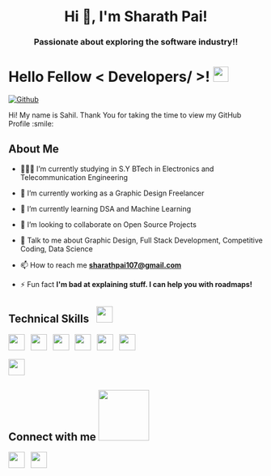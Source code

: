 
<h1 align="center">Hi 👋, I'm Sharath Pai!</h1>
<h3 align="center">Passionate about exploring the software industry!!</h3>


<h1>
    Hello Fellow < Developers/ >! <img src = "https://raw.githubusercontent.com/MartinHeinz/MartinHeinz/master/wave.gif" width = 30px>
</h1>

<p align='center'>
</p>

[![Github](https://img.shields.io/github/followers/Sharath1036?label=Follow&style=social)](https://github.com/Sharath1036)

<div size='20px'>
    Hi! My name is Sahil. Thank You for taking the time to view my GitHub Profile :smile:
</div>

<h2>
    About Me
</h2>

- 👨🏻‍🎓 I’m currently studying in S.Y BTech in Electronics and Telecommunication Engineering
    
- 💎 I’m currently working as a Graphic Design Freelancer

- 🌱 I’m currently learning DSA and Machine Learning

- 👯 I’m looking to collaborate on Open Source Projects

- 💬 Talk to me about Graphic Design, Full Stack Development, Competitive Coding, Data Science 
    
- 📫 How to reach me **sharathpai107@gmail.com**

- ⚡ Fun fact **I'm bad at explaining stuff. I can help you with roadmaps!**


<h2>
   Technical Skills &nbsp; <img src = "https://media2.giphy.com/media/QssGEmpkyEOhBCb7e1/giphy.gif?cid=ecf05e47a0n3gi1bfqntqmob8g9aid1oyj2wr3ds3mg700bl&rid=giphy.gif" width = 32px>
</h2>
<a> <img width ='32px' src ='https://raw.githubusercontent.com/rahulbanerjee26/githubAboutMeGenerator/main/icons/c.svg'> </a>
&nbsp;    
<a> <img width ='32px' src ='https://raw.githubusercontent.com/rahulbanerjee26/githubAboutMeGenerator/main/icons/cpp.svg'> </a>
&nbsp;
<a> <img width ='32px' src ='https://raw.githubusercontent.com/rahulbanerjee26/githubAboutMeGenerator/main/icons/python.svg'> </a>
&nbsp;
<a> <img width ='32px' src ='https://raw.githubusercontent.com/rahulbanerjee26/githubAboutMeGenerator/main/icons/html.svg'> </a>
&nbsp;
<a> <img width ='32px' src ='https://raw.githubusercontent.com/rahulbanerjee26/githubAboutMeGenerator/main/icons/css.svg'> </a>
&nbsp;
<a> <img width ='32px' src ='https://raw.githubusercontent.com/rahulbanerjee26/githubAboutMeGenerator/main/icons/javascript.svg'> </a>
&nbsp;

<a> <img width ='32px' src ='https://iconscout.com/icon/jquery-10'> </a>
<h2>
    Connect with me <img src='https://raw.githubusercontent.com/ShahriarShafin/ShahriarShafin/main/Assets/handshake.gif' width="100px">
</h2>

<a href = 'https://www.linkedin.com/in/sharathpai107'> <img width = '32px' align= 'center' src="https://raw.githubusercontent.com/rahulbanerjee26/githubAboutMeGenerator/main/icons/linked-in-alt.svg"/></a>
&nbsp;
<a href = 'https://www.instagram/sharath_1007'> <img width = '32px' align= 'center' src="https://raw.githubusercontent.com/rahulbanerjee26/githubAboutMeGenerator/main/icons/instagram.svg"/></a>

<br>

